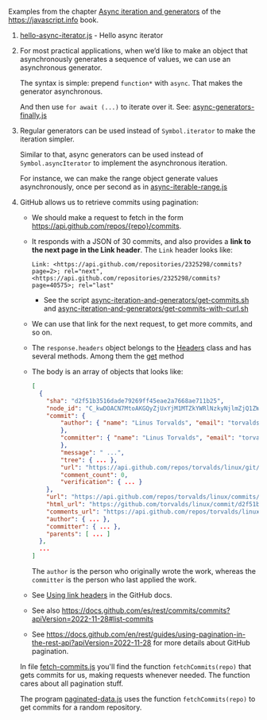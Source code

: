 Examples from the chapter [Async iteration and generators](https://javascript.info/async-iterators-generators) of the <https://javascript.info> book.

1. [hello-async-iterator.js](hello-async-iterator.js) - Hello async iterator
2. For most practical applications, when we’d like to make an object that asynchronously generates a sequence of values, we can use an asynchronous generator.

    The syntax is simple: prepend `function*` with `async`. That makes the generator asynchronous.

    And then use `for await (...)` to iterate over it. See: [async-generators-finally.js](async-generators-finally.js)
3. Regular generators can be used instead of `Symbol.iterator` to make the iteration simpler.

   Similar to that, async generators can be used instead of `Symbol.asyncIterator` to implement the asynchronous iteration.

   For instance, we can make the range object generate values asynchronously, once per second as in [async-iterable-range.js](async-iterable-range.js)
4. GitHub allows us to retrieve commits using pagination:

    - We should make a request to fetch in the form <https://api.github.com/repos/{repo}/commits>.
    - It responds with a JSON of 30 commits, and also provides a **link to the next page in the Link header**. The `Link` header looks like:
     
      ```
      Link: <https://api.github.com/repositories/2325298/commits?page=2>; rel="next", <https://api.github.com/repositories/2325298/commits?page=40575>; rel="last"
      ```

      - See the script [async-iteration-and-generators/get-commits.sh](/async-iteration-and-generators/get-commits.sh) and [async-iteration-and-generators/get-commits-with-curl.sh](/async-iteration-and-generators/get-commits-with-curl.sh)
    - We can use that link for the next request, to get more commits, and so on.
    - The `response.headers` object belongs to the [Headers](https://developer.mozilla.org/en-US/docs/Web/API/Headers) class and has several methods. Among them the [get](https://developer.mozilla.org/en-US/docs/Web/API/Headers/get) method
    - The body  is an array of objects that looks like:
      ```json
      [
        {
          "sha": "d2f51b3516dade79269ff45eae2a7668ae711b25",
          "node_id": "C_kwDOACN7MtoAKGQyZjUxYjM1MTZkYWRlNzkyNjlmZjQ1ZWFlMmE3NjY4YWU3MTFiMjU",
          "commit": {
              "author": { "name": "Linus Torvalds", "email": "torvalds@linux-foundation.org", "date": "2023-11-06T02:49:40Z"
              },
              "committer": { "name": "Linus Torvalds", "email": "torvalds@linux-foundation.org", "date": "2023-11-06T02:49:40Z"
              },
              "message": " ...",
              "tree": { ... },
              "url": "https://api.github.com/repos/torvalds/linux/git/commits/d2f51b3516dade79269ff45eae2a7668ae711b25",
              "comment_count": 0,
              "verification": { ... }
          },
          "url": "https://api.github.com/repos/torvalds/linux/commits/d2f51b3516dade79269ff45eae2a7668ae711b25",
          "html_url": "https://github.com/torvalds/linux/commit/d2f51b3516dade79269ff45eae2a7668ae711b25",
          "comments_url": "https://api.github.com/repos/torvalds/linux/commits/d2f51b3516dade79269ff45eae2a7668ae711b25/comments",
          "author": { ... },
          "committer": { ... },
          "parents": [ ... ]
        },
        ...
      ]
      ```
      The `author` is the person who originally wrote the work, whereas the `committer` is the person who last applied the work.
    - See [Using link headers](https://docs.github.com/en/rest/guides/using-pagination-in-the-rest-api?apiVersion=2022-11-28#using-link-headers) in the GitHub docs.
    - See also <https://docs.github.com/es/rest/commits/commits?apiVersion=2022-11-28#list-commits>
    - See <https://docs.github.com/en/rest/guides/using-pagination-in-the-rest-api?apiVersion=2022-11-28> for more details about GitHub pagination.

    In file [fetch-commits.js](fetch-commits.js) you'll find the function `fetchCommits(repo)` that gets commits for us, making requests whenever needed. The function cares about all pagination stuff. 

    The program [paginated-data.js](paginated-data.js) uses the function `fetchCommits(repo)` to get commits for a random repository.